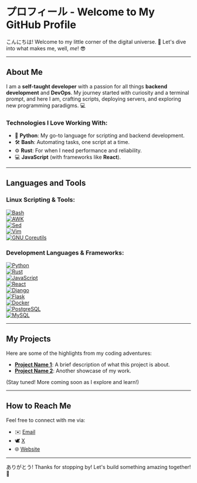 # プロフィール - Welcome to My GitHub Profile

こんにちは! Welcome to my little corner of the digital universe. 🚀 Let's dive into what makes me, well, *me*! 😎

---

## About Me
I am a **self-taught developer** with a passion for all things **backend development** and **DevOps**. My journey started with curiosity and a terminal prompt, and here I am, crafting scripts, deploying servers, and exploring new programming paradigms. 💻

### Technologies I Love Working With:
- 🐍 **Python**: My go-to language for scripting and backend development.
- 🛠️ **Bash**: Automating tasks, one script at a time.
- ⚙️ **Rust**: For when I need performance and reliability.
- 💻 **JavaScript** (with frameworks like **React**).

---

## Languages and Tools
### Linux Scripting & Tools:
[![Bash](https://img.shields.io/badge/-Bash-4EAA25?style=flat-square&logo=gnubash&logoColor=white)](https://www.gnu.org/software/bash/)  
[![AWK](https://img.shields.io/badge/-AWK-FF4500?style=flat-square)](https://en.wikipedia.org/wiki/AWK)  
[![Sed](https://img.shields.io/badge/-Sed-008000?style=flat-square)](https://en.wikipedia.org/wiki/Sed)  
[![Vim](https://img.shields.io/badge/-Vim-019733?style=flat-square&logo=vim&logoColor=white)](https://www.vim.org/)  
[![GNU Coreutils](https://img.shields.io/badge/-GNU%20Coreutils-000000?style=flat-square)](https://www.gnu.org/software/coreutils/)  

### Development Languages & Frameworks:
[![Python](https://img.shields.io/badge/-Python-3776AB?style=flat-square&logo=python&logoColor=white)](https://www.python.org/)  
[![Rust](https://img.shields.io/badge/-Rust-000000?style=flat-square&logo=rust&logoColor=white)](https://www.rust-lang.org/)  
[![JavaScript](https://img.shields.io/badge/-JavaScript-F7DF1E?style=flat-square&logo=javascript&logoColor=black)](https://developer.mozilla.org/en-US/docs/Web/JavaScript)  
[![React](https://img.shields.io/badge/-React-61DAFB?style=flat-square&logo=react&logoColor=black)](https://reactjs.org/)  
[![Django](https://img.shields.io/badge/-Django-092E20?style=flat-square&logo=django&logoColor=white)](https://www.djangoproject.com/)  
[![Flask](https://img.shields.io/badge/-Flask-000000?style=flat-square&logo=flask&logoColor=white)](https://flask.palletsprojects.com/)  
[![Docker](https://img.shields.io/badge/-Docker-2496ED?style=flat-square&logo=docker&logoColor=white)](https://www.docker.com/)  
[![PostgreSQL](https://img.shields.io/badge/-PostgreSQL-336791?style=flat-square&logo=postgresql&logoColor=white)](https://www.postgresql.org/)  
[![MySQL](https://img.shields.io/badge/-MySQL-4479A1?style=flat-square&logo=mysql&logoColor=white)](https://www.mysql.com/)  

---

## My Projects
Here are some of the highlights from my coding adventures:

- **[Project Name 1](#)**: A brief description of what this project is about.
- **[Project Name 2](#)**: Another showcase of my work.

(Stay tuned! More coming soon as I explore and learn!)

---

## How to Reach Me
Feel free to connect with me via:

- ✉️ [Email](mailto:enigumath@gmail.com)
- 🕊️ [X](https://x.com/enigum4th)
- 🌐 [Website](https://cat-v.org)

---

ありがとう! Thanks for stopping by! Let's build something amazing together! 🌟
